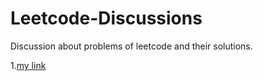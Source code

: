 # Leetcode-Discussions
Discussion about problems of leetcode and their solutions.


1.[my link](https://leetcode.com/)
